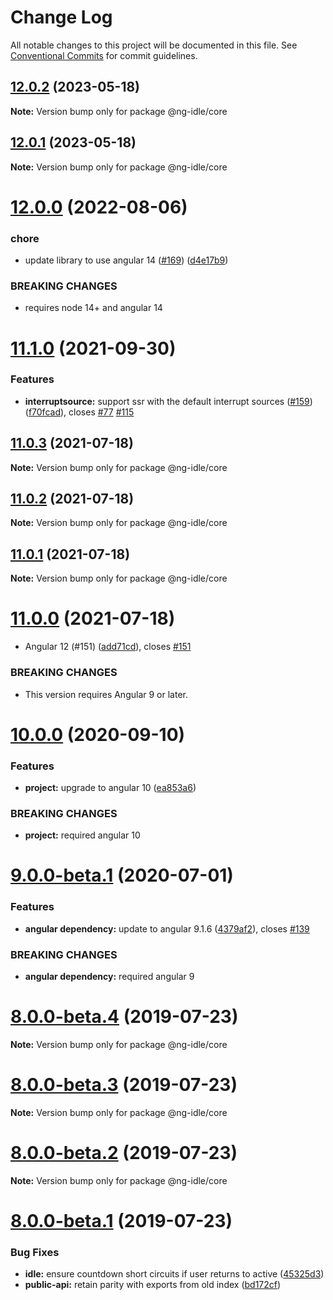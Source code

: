 # Change Log

All notable changes to this project will be documented in this file.
See [Conventional Commits](https://conventionalcommits.org) for commit guidelines.

## [12.0.2](https://github.com/moribvndvs/ng2-idle/compare/v12.0.1...v12.0.2) (2023-05-18)

**Note:** Version bump only for package @ng-idle/core





## [12.0.1](https://github.com/moribvndvs/ng2-idle/compare/v12.0.0...v12.0.1) (2023-05-18)

**Note:** Version bump only for package @ng-idle/core





# [12.0.0](https://github.com/moribvndvs/ng2-idle/compare/v11.1.0...v12.0.0) (2022-08-06)


### chore

* update library to use angular 14 ([#169](https://github.com/moribvndvs/ng2-idle/issues/169)) ([d4e17b9](https://github.com/moribvndvs/ng2-idle/commit/d4e17b9a6bf086a8df57445ba2a092a827a90757))


### BREAKING CHANGES

* requires node 14+ and angular 14





# [11.1.0](https://github.com/moribvndvs/ng2-idle/compare/v11.0.3...v11.1.0) (2021-09-30)


### Features

* **interruptsource:** support ssr with the default interrupt sources ([#159](https://github.com/moribvndvs/ng2-idle/issues/159)) ([f70fcad](https://github.com/moribvndvs/ng2-idle/commit/f70fcadfd3cfaccd2b9ce9ee00a5ccb6901c4d05)), closes [#77](https://github.com/moribvndvs/ng2-idle/issues/77) [#115](https://github.com/moribvndvs/ng2-idle/issues/115)





## [11.0.3](https://github.com/moribvndvs/ng2-idle/compare/v11.0.2...v11.0.3) (2021-07-18)

**Note:** Version bump only for package @ng-idle/core





## [11.0.2](https://github.com/moribvndvs/ng2-idle/compare/v11.0.1...v11.0.2) (2021-07-18)

**Note:** Version bump only for package @ng-idle/core





## [11.0.1](https://github.com/moribvndvs/ng2-idle/compare/v11.0.0...v11.0.1) (2021-07-18)

**Note:** Version bump only for package @ng-idle/core





# [11.0.0](https://github.com/moribvndvs/ng2-idle/compare/v10.0.0...v11.0.0) (2021-07-18)


* Angular 12 (#151) ([add71cd](https://github.com/moribvndvs/ng2-idle/commit/add71cd62c7c8411d40c62e1b8c4e045c714c1fd)), closes [#151](https://github.com/moribvndvs/ng2-idle/issues/151)


### BREAKING CHANGES

* This version requires Angular 9 or later.





# [10.0.0](https://github.com/HackedByChinese/ng2-idle/compare/v9.0.0-beta.1...v10.0.0) (2020-09-10)


### Features

* **project:** upgrade to angular 10 ([ea853a6](https://github.com/HackedByChinese/ng2-idle/commit/ea853a6430564d6ae3e3807d4d8956f3332de4df))


### BREAKING CHANGES

* **project:** required angular 10





# [9.0.0-beta.1](https://github.com/HackedByChinese/ng2-idle/compare/v8.0.0-beta.4...v9.0.0-beta.1) (2020-07-01)


### Features

* **angular dependency:** update to angular 9.1.6 ([4379af2](https://github.com/HackedByChinese/ng2-idle/commit/4379af29b906de683538401db2c690cb01e4576c)), closes [#139](https://github.com/HackedByChinese/ng2-idle/issues/139)


### BREAKING CHANGES

* **angular dependency:** required angular 9





# [8.0.0-beta.4](https://github.com/HackedByChinese/ng2-idle/compare/v8.0.0-beta.3...v8.0.0-beta.4) (2019-07-23)

**Note:** Version bump only for package @ng-idle/core





# [8.0.0-beta.3](https://github.com/HackedByChinese/ng2-idle/compare/v8.0.0-beta.2...v8.0.0-beta.3) (2019-07-23)

**Note:** Version bump only for package @ng-idle/core





# [8.0.0-beta.2](https://github.com/HackedByChinese/ng2-idle/compare/v8.0.0-beta.1...v8.0.0-beta.2) (2019-07-23)

**Note:** Version bump only for package @ng-idle/core





# [8.0.0-beta.1](https://github.com/HackedByChinese/ng2-idle/compare/v7.0.0-beta.1...v8.0.0-beta.1) (2019-07-23)


### Bug Fixes

* **idle:** ensure countdown short circuits if user returns to active ([45325d3](https://github.com/HackedByChinese/ng2-idle/commit/45325d3))
* **public-api:** retain parity with exports from old index ([bd172cf](https://github.com/HackedByChinese/ng2-idle/commit/bd172cf))
